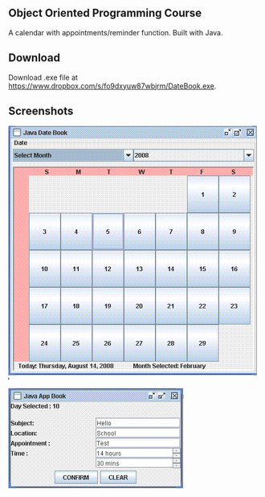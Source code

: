 ## Object Oriented Programming Course

A calendar with appointments/reminder function.
Built with Java.

## Download
Download .exe file at https://www.dropbox.com/s/fo9dxyuw87wbjrm/DateBook.exe.

## Screenshots

![start](screenshots/start1.gif)

![appt](screenshots/confirm1.gif)

